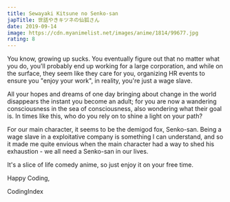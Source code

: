```yaml
---
title: Sewayaki Kitsune no Senko-san
japTitle: 世話やきキツネの仙狐さん
date: 2019-09-14
image: https://cdn.myanimelist.net/images/anime/1814/99677.jpg
rating: 8
---
```


You know, growing up sucks. You eventually figure out that no matter what you do, you'll probably end up working for a large corporation, and while on the surface, they seem like they care for you, organizing HR events to ensure you "enjoy your work", in reality, you're just a wage slave.

All your hopes and dreams of one day bringing about change in the world disappears the instant you become an adult; for you are now a wandering consciousness in the sea of consciousness, also wondering what their goal is. In times like this, who do you rely on to shine a light on your path?

For our main character, it seems to be the demigod fox, Senko-san. Being a wage slave in a exploitative company is something I can understand, and so it made me quite envious when the main character had a way to shed his exhaustion - we all need a Senko-san in our lives.

It's a slice of life comedy anime, so just enjoy it on your free time.

Happy Coding,

CodingIndex
